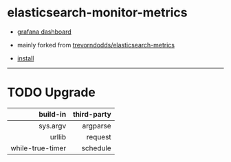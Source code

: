 # elasticsearch-monitor-metrics

- [grafana dashboard](https://grafana.net/dashboards/878)

- mainly forked from [trevorndodds/elasticsearch-metrics](https://github.com/trevorndodds/elasticsearch-metrics)

- [install](https://www.jianshu.com/p/df19477efa88)

----
# TODO Upgrade
| build-in  | third-party |
|---:|---:|
| sys.argv | argparse |
| urllib | request |
| while-true-timer | schedule |
